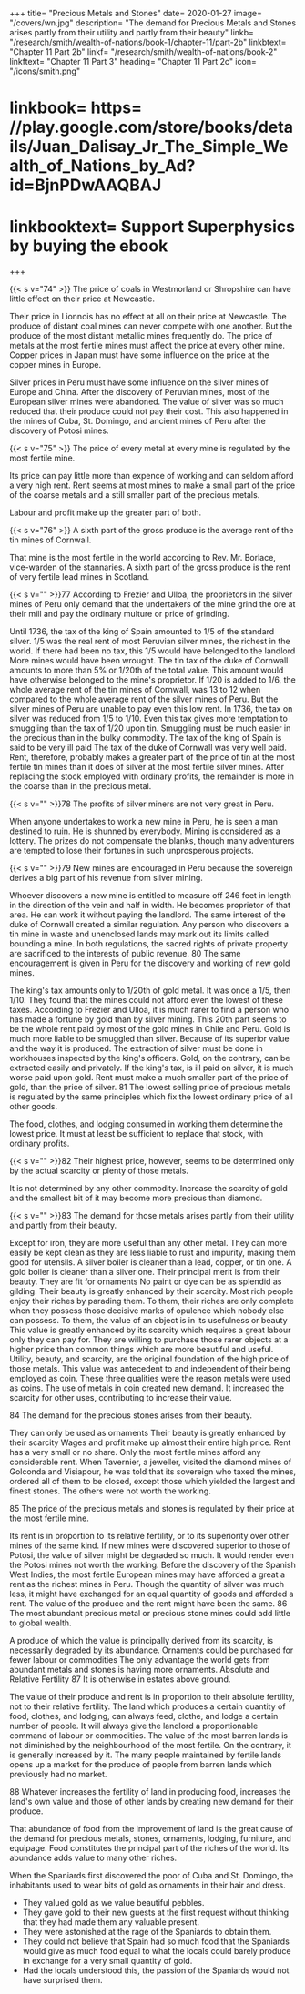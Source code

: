 +++
title=  "Precious Metals and Stones"
date=  2020-01-27
image=  "/covers/wn.jpg"
description=  "The demand for Precious Metals and Stones arises partly from their utility and partly from their beauty"
linkb=  "/research/smith/wealth-of-nations/book-1/chapter-11/part-2b"
linkbtext=  "Chapter 11 Part 2b"
linkf=  "/research/smith/wealth-of-nations/book-2"
linkftext=  "Chapter 11 Part 3"
heading=  "Chapter 11 Part 2c"
icon=  "/icons/smith.png"
# linkbook=  https= //play.google.com/store/books/details/Juan_Dalisay_Jr_The_Simple_Wealth_of_Nations_by_Ad?id=BjnPDwAAQBAJ
# linkbooktext=  Support Superphysics by buying the ebook
+++


{{< s v="74" >}} The price of coals in Westmorland or Shropshire can have little effect on their price at Newcastle.

Their price in Lionnois has no effect at all on their price at Newcastle.
The produce of distant coal mines can never compete with one another.
But the produce of the most distant metallic mines frequently do.
The price of metals at the most fertile mines must affect the price at every other mine.
Copper prices in Japan must have some influence on the price at the copper mines in Europe.

Silver prices in Peru must have some influence on the silver mines of Europe and China.
After the discovery of Peruvian mines, most of the European silver mines were abandoned.
The value of silver was so much reduced that their produce could not pay their cost.
This also happened in the mines of Cuba, St. Domingo, and ancient mines of Peru after the discovery of Potosi mines.

{{< s v="75" >}} The price of every metal at every mine is regulated by the most fertile mine.

Its price can pay little more than expence of working and can seldom afford a very high rent.
Rent seems at most mines to make a small part of the price of the coarse metals and a still smaller part of the precious metals.

Labour and profit make up the greater part of both.


{{< s v="76" >}} A sixth part of the gross produce is the average rent of the tin mines of Cornwall.

That mine is the most fertile in the world according to Rev. Mr. Borlace, vice-warden of the stannaries.
A sixth part of the gross produce is the rent of very fertile lead mines in Scotland.

{{< s v="" >}}77 According to Frezier and Ulloa, the proprietors in the silver mines of Peru only demand that the undertakers of the mine grind the ore at their mill and pay the ordinary multure or price of grinding.

Until 1736, the tax of the king of Spain amounted to 1/5 of the standard silver.
1/5 was the real rent of most Peruvian silver mines, the richest in the world.
If there had been no tax, this 1/5 would have belonged to the landlord
More mines would have been wrought.
The tin tax of the duke of Cornwall amounts to more than 5% or 1/20th of the total value.
This amount would have otherwise belonged to the mine's proprietor.
If 1/20 is added to 1/6, the whole average rent of the tin mines of Cornwall, was 13 to 12 when compared to the whole average rent of the silver mines of Peru.
But the silver mines of Peru are unable to pay even this low rent.
In 1736, the tax on silver was reduced from 1/5 to 1/10.
Even this tax gives more temptation to smuggling than the tax of 1/20 upon tin.
Smuggling must be much easier in the precious than in the bulky commodity.
The tax of the king of Spain is said to be very ill paid
The tax of the duke of Cornwall was very well paid.
Rent, therefore, probably makes a greater part of the price of tin at the most fertile tin mines than it does of silver at the most fertile silver mines.
After replacing the stock employed with ordinary profits, the remainder is more in the coarse than in the precious metal.

{{< s v="" >}}78 The profits of silver miners are not very great in Peru.

When anyone undertakes to work a new mine in Peru, he is seen a man destined to ruin.
He is shunned by everybody.
Mining is considered as a lottery.
The prizes do not compensate the blanks, though many adventurers are tempted to lose their fortunes in such unprosperous projects.

{{< s v="" >}}79 New mines are encouraged in Peru because the sovereign derives a big part of his revenue from silver mining.

Whoever discovers a new mine is entitled to measure off 246 feet in length in the direction of the vein and half in width.
He becomes proprietor of that area.
He can work it without paying the landlord.
The same interest of the duke of Cornwall created a similar regulation.
Any person who discovers a tin mine in waste and unenclosed lands may mark out its limits called bounding a mine.
In both regulations, the sacred rights of private property are sacrificed to the interests of public revenue.
80 The same encouragement is given in Peru for the discovery and working of new gold mines.

The king's tax amounts only to 1/20th of gold metal.
It was once a 1/5, then 1/10.
They found that the mines could not afford even the lowest of these taxes.
According to Frezier and Ulloa, it is much rarer to find a person who has made a fortune by gold than by silver mining.
This 20th part seems to be the whole rent paid by most of the gold mines in Chile and Peru.
Gold is much more liable to be smuggled than silver.
Because of its superior value and the way it is produced.
The extraction of silver must be done in workhouses inspected by the king's officers.
Gold, on the contrary, can be extracted easily and privately.
If the king's tax, is ill paid on silver, it is much worse paid upon gold.
Rent must make a much smaller part of the price of gold, than the price of silver.
81 The lowest selling price of precious metals is regulated by the same principles which fix the lowest ordinary price of all other goods.

The food, clothes, and lodging consumed in working them determine the lowest price.
It must at least be sufficient to replace that stock, with ordinary profits.

{{< s v="" >}}82 Their highest price, however, seems to be determined only by the actual scarcity or plenty of those metals.

It is not determined by any other commodity.
Increase the scarcity of gold and the smallest bit of it may become more precious than diamond.

{{< s v="" >}}83 The demand for those metals arises partly from their utility and partly from their beauty.

Except for iron, they are more useful than any other metal.
They can more easily be kept clean as they are less liable to rust and impurity, making them good for utensils.
A silver boiler is cleaner than a lead, copper, or tin one.
A gold boiler is cleaner than a silver one.
Their principal merit is from their beauty.
They are fit for ornaments
No paint or dye can be as splendid as gilding.
Their beauty is greatly enhanced by their scarcity.
Most rich people enjoy their riches by parading them.
To them, their riches are only complete when they possess those decisive marks of opulence which nobody else can possess.
To them, the value of an object is in its usefulness or beauty
This value is greatly enhanced by its scarcity which requires a great labour only they can pay for.
They are willing to purchase those rarer objects at a higher price than common things which are more beautiful and useful.
Utility, beauty, and scarcity, are the original foundation of the high price of those metals.
This value was antecedent to and independent of their being employed as coin.
These three qualities were the reason metals were used as coins.
The use of metals in coin created new demand.
It increased the scarcity for other uses, contributing to increase their value.

84 The demand for the precious stones arises from their beauty.

They can only be used as ornaments
Their beauty is greatly enhanced by their scarcity
Wages and profit make up almost their entire high price.
Rent has a very small or no share.
Only the most fertile mines afford any considerable rent.
When Tavernier, a jeweller, visited the diamond mines of Golconda and Visiapour, he was told that its sovereign who taxed the mines, ordered all of them to be closed, except those which yielded the largest and finest stones.
The others were not worth the working.

85 The price of the precious metals and stones is regulated by their price at the most fertile mine.

Its rent is in proportion to its relative fertility, or to its superiority over other mines of the same kind.
If new mines were discovered superior to those of Potosi, the value of silver might be degraded so much.
It would render even the Potosi mines not worth the working.
Before the discovery of the Spanish West Indies, the most fertile European mines may have afforded a great a rent as the richest mines in Peru.
Though the quantity of silver was much less, it might have exchanged for an equal quantity of goods and afforded a rent.
The value of the produce and the rent might have been the same.
86 The most abundant precious metal or precious stone mines could add little to global wealth.

A produce of which the value is principally derived from its scarcity, is necessarily degraded by its abundance.
Ornaments could be purchased for fewer labour or commodities
The only advantage the world gets from abundant metals and stones is having more ornaments.
Absolute and Relative Fertility
87 It is otherwise in estates above ground.

The value of their produce and rent is in proportion to their absolute fertility, not to their relative fertility.
The land which produces a certain quantity of food, clothes, and lodging, can always feed, clothe, and lodge a certain number of people.
It will always give the landlord a proportionable command of labour or commodities.
The value of the most barren lands is not diminished by the neighbourhood of the most fertile.
On the contrary, it is generally increased by it.
The many people maintained by fertile lands opens up a market for the produce of people from barren lands which previously had no market.

88 Whatever increases the fertility of land in producing food, increases the land's own value and those of other lands by creating new demand for their produce.

That abundance of food from the improvement of land is the great cause of the demand for precious metals, stones, ornaments, lodging, furniture, and equipage.
Food constitutes the principal part of the riches of the world.
Its abundance adds value to many other riches.

When the Spaniards first discovered the poor of Cuba and St. Domingo, the inhabitants used to wear bits of gold as ornaments in their hair and dress.
- They valued gold as we value beautiful pebbles.
- They gave gold to their new guests at the first request without thinking that they had made them any valuable present.
- They were astonished at the rage of the Spaniards to obtain them.
- They could not believe that Spain had so much food that the Spaniards would give as much food equal to what the locals could barely produce in exchange for a very small quantity of gold.
- Had the locals understood this, the passion of the Spaniards would not have surprised them.
